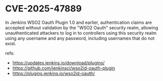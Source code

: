 # CVE-2025-47889

In Jenkins WSO2 Oauth Plugin 1.0 and earlier, authentication claims are accepted without validation by the "WSO2 Oauth" security realm, allowing unauthenticated attackers to log in to controllers using this security realm using any username and any password, including usernames that do not exist.


refs:

- https://updates.jenkins.io/download/plugins/
- https://github.com/jenkinsci/wso2id-oauth-plugin
- https://plugins.jenkins.io/wso2id-oauth/
